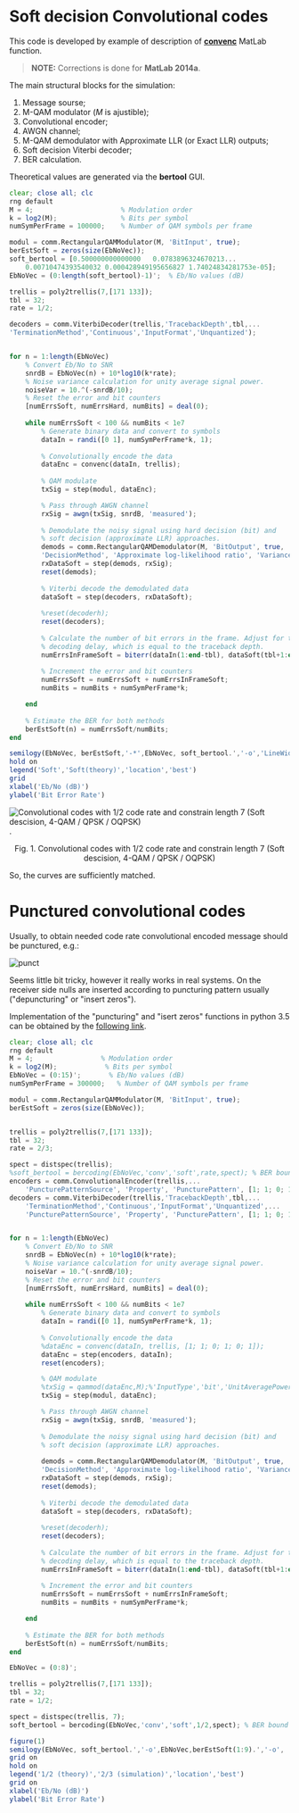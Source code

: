 
# Soft decision Convolutional codes 

This code is developed by example of description of [**convenc**](https://de.mathworks.com/help/comm/ref/convenc.html) MatLab function. 

>**NOTE:** Corrections is done for **MatLab 2014a**.


The main structural blocks for the simulation:
1) Message sourse;
2) M-QAM modulator (*M* is ajustible);
3) Convolutional encoder;
4) AWGN channel;
5) M-QAM demodulator with Approximate LLR (or Exact LLR) outputs;
6) Soft decision Viterbi decoder;
7) BER calculation.

Theoretical values are generated via the **bertool** GUI.

``` octave
clear; close all; clc
rng default
M = 4;                      % Modulation order
k = log2(M);                % Bits per symbol
numSymPerFrame = 100000;    % Number of QAM symbols per frame

modul = comm.RectangularQAMModulator(M, 'BitInput', true);
berEstSoft = zeros(size(EbNoVec)); 
soft_bertool = [0.500000000000000   0.0783896324670213...
    0.00710474393540032 0.000428949195656827 1.74024834281753e-05];
EbNoVec = (0:length(soft_bertool)-1)';  % Eb/No values (dB)

trellis = poly2trellis(7,[171 133]);
tbl = 32;
rate = 1/2;

decoders = comm.ViterbiDecoder(trellis,'TracebackDepth',tbl,...
'TerminationMethod','Continuous','InputFormat','Unquantized');


for n = 1:length(EbNoVec)
    % Convert Eb/No to SNR
    snrdB = EbNoVec(n) + 10*log10(k*rate);
    % Noise variance calculation for unity average signal power.
    noiseVar = 10.^(-snrdB/10);
    % Reset the error and bit counters
    [numErrsSoft, numErrsHard, numBits] = deal(0);
    
    while numErrsSoft < 100 && numBits < 1e7
        % Generate binary data and convert to symbols
        dataIn = randi([0 1], numSymPerFrame*k, 1);
        
        % Convolutionally encode the data
        dataEnc = convenc(dataIn, trellis);
        
        % QAM modulate
        txSig = step(modul, dataEnc);

        % Pass through AWGN channel
        rxSig = awgn(txSig, snrdB, 'measured');
        
        % Demodulate the noisy signal using hard decision (bit) and
        % soft decision (approximate LLR) approaches.       
        demods = comm.RectangularQAMDemodulator(M, 'BitOutput', true, ...
        'DecisionMethod', 'Approximate log-likelihood ratio', 'VarianceSource', 'Property', 'Variance', noiseVar);
        rxDataSoft = step(demods, rxSig);
        reset(demods);
    
        % Viterbi decode the demodulated data
        dataSoft = step(decoders, rxDataSoft);
        
        %reset(decoderh);
        reset(decoders);
        
        % Calculate the number of bit errors in the frame. Adjust for the
        % decoding delay, which is equal to the traceback depth.
        numErrsInFrameSoft = biterr(dataIn(1:end-tbl), dataSoft(tbl+1:end));
        
        % Increment the error and bit counters
        numErrsSoft = numErrsSoft + numErrsInFrameSoft;
        numBits = numBits + numSymPerFrame*k;

    end
    
    % Estimate the BER for both methods
    berEstSoft(n) = numErrsSoft/numBits;
end

semilogy(EbNoVec, berEstSoft,'-*',EbNoVec, soft_bertool.','-o','LineWidth', 1.5)
hold on
legend('Soft','Soft(theory)','location','best')
grid
xlabel('Eb/No (dB)')
ylabel('Bit Error Rate')
```

![Convolutional codes with 1/2 code rate and constrain length 7 (Soft descision, 4-QAM / QPSK / OQPSK)](https://raw.githubusercontent.com/kirlf/communication_stuff/master/FEC/assets/Soft%20conv.png
).
<center>Fig. 1. Convolutional codes with 1/2 code rate and constrain length 7 (Soft descision, 4-QAM / QPSK / OQPSK)</center>

So, the curves are sufficiently matched. 

# Punctured convolutional codes

Usually, to obtain needed code rate convolutional encoded message should be punctured, e.g.:

![punct](https://raw.githubusercontent.com/kirlf/CSP/master/FEC/assets/punct.png)

Seems little bit tricky, however it really works in real systems. On the receiver side nulls are inserted according to puncturing pattern usually ("depuncturing" or "insert zeros").

Implementation of the "puncturing" and "isert zeros" functions in python 3.5 can be obtained by the [following link](https://github.com/kirlf/CSP/blob/master/FEC/functions/Puncturing-Depuncturing.ipynb).

``` octave
clear; close all; clc
rng default
M = 4;                 % Modulation order
k = log2(M);            % Bits per symbol
EbNoVec = (0:15)';       % Eb/No values (dB)
numSymPerFrame = 300000;   % Number of QAM symbols per frame

modul = comm.RectangularQAMModulator(M, 'BitInput', true);
berEstSoft = zeros(size(EbNoVec)); 


trellis = poly2trellis(7,[171 133]);
tbl = 32;
rate = 2/3;

spect = distspec(trellis);
%soft_bertool = bercoding(EbNoVec,'conv','soft',rate,spect); % BER bound
encoders = comm.ConvolutionalEncoder(trellis,...
    'PuncturePatternSource', 'Property', 'PuncturePattern', [1; 1; 0; 1; 0; 1]);
decoders = comm.ViterbiDecoder(trellis,'TracebackDepth',tbl,...
    'TerminationMethod','Continuous','InputFormat','Unquantized',...
    'PuncturePatternSource', 'Property', 'PuncturePattern', [1; 1; 0; 1; 0; 1]);


for n = 1:length(EbNoVec)
    % Convert Eb/No to SNR
    snrdB = EbNoVec(n) + 10*log10(k*rate);
    % Noise variance calculation for unity average signal power.
    noiseVar = 10.^(-snrdB/10);
    % Reset the error and bit counters
    [numErrsSoft, numErrsHard, numBits] = deal(0);
    
    while numErrsSoft < 100 && numBits < 1e7
        % Generate binary data and convert to symbols
        dataIn = randi([0 1], numSymPerFrame*k, 1);
        
        % Convolutionally encode the data
        %dataEnc = convenc(dataIn, trellis, [1; 1; 0; 1; 0; 1]);
        dataEnc = step(encoders, dataIn);
        reset(encoders);

        % QAM modulate
        %txSig = qammod(dataEnc,M);%'InputType','bit','UnitAveragePower',true);
        txSig = step(modul, dataEnc);

        % Pass through AWGN channel
        rxSig = awgn(txSig, snrdB, 'measured');
        
        % Demodulate the noisy signal using hard decision (bit) and
        % soft decision (approximate LLR) approaches.
        
        demods = comm.RectangularQAMDemodulator(M, 'BitOutput', true, ...
        'DecisionMethod', 'Approximate log-likelihood ratio', 'VarianceSource', 'Property', 'Variance', noiseVar);
        rxDataSoft = step(demods, rxSig);
        reset(demods);
    
        % Viterbi decode the demodulated data
        dataSoft = step(decoders, rxDataSoft);
        
        %reset(decoderh);
        reset(decoders);
        
        % Calculate the number of bit errors in the frame. Adjust for the
        % decoding delay, which is equal to the traceback depth.
        numErrsInFrameSoft = biterr(dataIn(1:end-tbl), dataSoft(tbl+1:end));
        
        % Increment the error and bit counters
        numErrsSoft = numErrsSoft + numErrsInFrameSoft;
        numBits = numBits + numSymPerFrame*k;

    end
    
    % Estimate the BER for both methods
    berEstSoft(n) = numErrsSoft/numBits;
end

EbNoVec = (0:8)';

trellis = poly2trellis(7,[171 133]);
tbl = 32;
rate = 1/2;

spect = distspec(trellis, 7);
soft_bertool = bercoding(EbNoVec,'conv','soft',1/2,spect); % BER bound

figure(1)
semilogy(EbNoVec, soft_bertool.','-o',EbNoVec,berEstSoft(1:9).','-o', 'LineWidth', 1.5)
grid on
hold on
legend('1/2 (theory)','2/3 (simulation)','location','best')
grid on
xlabel('Eb/No (dB)')
ylabel('Bit Error Rate')
```
